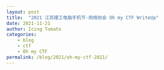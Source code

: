 ```yaml
---
layout: post
title:  "2021 江苏理工电脑手机节-网络协会 Oh my CTF WriteUp"
date: 2021-11-21
author: Icing Tomato
categories:
    - blog
    - ctf
    - Oh my CTF
permalink: /blog/2021/oh-my-ctf-2021/
---
```

